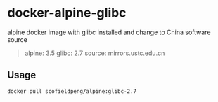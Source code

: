 # docker-alpine-glibc

alpine docker image with glibc installed and change to China software source

> alpine: 3.5
> glibc: 2.7
> source: mirrors.ustc.edu.cn

## Usage

```bash
docker pull scofieldpeng/alpine:glibc-2.7
```
